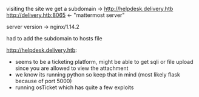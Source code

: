 visiting the site we get a subdomain -> http://helpdesk.delivery.htb
http://delivery.htb:8065 <- "mattermost server"

server version -> nginx/1.14.2

had to add the subdomain to hosts file

http://helpdesk.delivery.htb:
- seems to be a ticketing platform, might be able to get sqli or file upload since you are allowed to view the attachment
- we know its running python so keep that in mind (most likely flask because of port 5000)
- running osTicket which has quite a few exploits